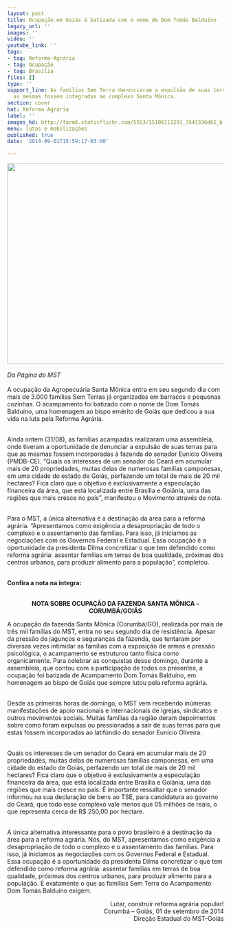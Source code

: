 ```yaml
---
layout: post
title: Ocupação em Goiás é batizada com o nome de Dom Tomás Balduíno
legacy_url: ''
images: ''
video: ''
youtube_link: ''
tags:
- tag: Reforma-Agrária
- tag: Ocupação
- tag: Brasília
files: []
type: ''
support_line: As famílias Sem Terra denunciaram a expulsão de suas terras para que
  as mesmas fossem integradas ao complexo Santa Mônica.
section: cover
hat: Reforma Agrária
label: ''
images_hd: http://farm6.staticflickr.com/5553/15106111291_3541336d62_b.jpg
menu: lutas e mobilizações
published: true
date: '2014-09-01T15:59:17-03:00'

---
```

<p><img alt="" height="467" src="http://farm4.staticflickr.com/3888/15109118845_4bd92b6052_b.jpg" width="700" /><br />
<br />
<em>Da P&aacute;gina do MST</em><br />
<br />
A ocupa&ccedil;&atilde;o da Agropecu&aacute;ria Santa M&ocirc;nica entra em seu segundo dia com mais de 3.000 fam&iacute;lias Sem Terras j&aacute; organizadas em barracos e pequenas cozinhas. O acampamento foi batizado com o nome de Dom Tom&aacute;s Baldu&iacute;no, uma homenagem ao bispo em&eacute;rito de Goi&aacute;s que dedicou a sua vida na luta pela Reforma Agr&aacute;ria.</p>

<p><br />
Ainda ontem (31/08), as fam&iacute;lias acampadas realizaram uma assembleia, onde tiveram a oportunidade de denunciar a expuls&atilde;o de suas terras para que as mesmas fossem incorporadas &agrave; fazenda do senador Eun&iacute;cio Oliveira (PMDB-CE). &ldquo;Quais os interesses de um senador do Cear&aacute; em acumular mais de 20 propriedades, muitas delas de numerosas fam&iacute;lias camponesas, em uma cidade do estado de Goi&aacute;s, perfazendo um total de mais de 20 mil hectares? Fica claro que o objetivo &eacute;&nbsp;exclusivamente&nbsp;a especula&ccedil;&atilde;o financeira da &aacute;rea, que est&aacute; localizada entre Bras&iacute;lia e Goi&acirc;nia, uma das regi&otilde;es que mais cresce no pa&iacute;s&rdquo;, manifestou o Movimento atrav&eacute;s de nota.&nbsp;</p>

<p><br />
Para o MST, a &uacute;nica alternativa &eacute; a destina&ccedil;&atilde;o da &aacute;rea para a reforma agr&aacute;ria. &ldquo;Apresentamos como exig&ecirc;ncia a desapropria&ccedil;&atilde;o de todo o complexo e o assentamento das fam&iacute;lias. Para isso, j&aacute; iniciamos as negocia&ccedil;&otilde;es com os Governos Federal e Estadual. Essa ocupa&ccedil;&atilde;o &eacute; a oportunidade da presidenta Dilma concretizar o que tem defendido como reforma agr&aacute;ria: assentar fam&iacute;lias em terras de boa qualidade, pr&oacute;ximas dos centros urbanos, para produzir alimento para a popula&ccedil;&atilde;o&rdquo;, completou.&nbsp;</p>

<p><img alt="" src="http://farm4.staticflickr.com/3862/15108760592_04732ba8e2_b.jpg" /><br />
<br />
<strong>Confira a nota na &iacute;ntegra:</strong></p>

<p style="text-align: center;"><br />
<strong>NOTA SOBRE OCUPA&Ccedil;&Atilde;O DA FAZENDA SANTA M&Ocirc;NICA &ndash; CORUMB&Aacute;/GOI&Aacute;S</strong></p>

<p>A ocupa&ccedil;&atilde;o da fazenda Santa M&ocirc;nica (Corumb&aacute;/GO), realizada por mais de tr&ecirc;s mil fam&iacute;lias do MST, entra no seu segundo dia de resist&ecirc;ncia. Apesar da press&atilde;o de jagun&ccedil;os e seguran&ccedil;as da fazenda, que tentaram por diversas vezes intimidar as fam&iacute;lias com a exposi&ccedil;&atilde;o de armas e press&atilde;o psicol&oacute;gica, o acampamento se estruturou tanto f&iacute;sica como organicamente. Para celebrar as conquistas desse domingo, durante a assembleia, que contou com a participa&ccedil;&atilde;o de todos os presentes, a ocupa&ccedil;&atilde;o foi batizada de Acampamento Dom Tom&aacute;s Baldu&iacute;no, em homenagem ao bispo de Goi&aacute;s que sempre lutou pela reforma agr&aacute;ria.</p>

<p><br />
Desde as primeiras horas de domingo, o MST vem recebendo in&uacute;meras manifesta&ccedil;&otilde;es de apoio nacionais e internacionais de igrejas, sindicatos e outros movimentos sociais. Muitas fam&iacute;lias da regi&atilde;o deram depoimentos sobre como foram expulsas ou pressionadas a sair de suas terras para que estas fossem incorporadas ao latif&uacute;ndio do senador Eun&iacute;cio Oliveira.&nbsp;</p>

<p><br />
Quais os interesses de um senador do Cear&aacute; em acumular mais de 20 propriedades, muitas delas de numerosas fam&iacute;lias camponesas, em uma cidade do estado de Goi&aacute;s, perfazendo um total de mais de 20 mil hectares? Fica claro que o objetivo &eacute; exclusivamente a especula&ccedil;&atilde;o financeira da &aacute;rea, que est&aacute; localizada entre Bras&iacute;lia e Goi&acirc;nia, uma das regi&otilde;es que mais cresce no pa&iacute;s. &Eacute; importante ressaltar que o senador informou na sua declara&ccedil;&atilde;o de bens ao TSE, para candidatura ao governo do Cear&aacute;, que todo esse complexo vale menos que 05 milh&otilde;es de reais, o que representa cerca de R$ 250,00 por hectare.</p>

<p><br />
A &uacute;nica alternativa interessante para o povo brasileiro &eacute; a destina&ccedil;&atilde;o da &aacute;rea para a reforma agr&aacute;ria. N&oacute;s, do MST, apresentamos como exig&ecirc;ncia a desapropria&ccedil;&atilde;o de todo o complexo e o assentamento das fam&iacute;lias. Para isso, j&aacute; iniciamos as negocia&ccedil;&otilde;es com os Governos Federal e Estadual. Essa ocupa&ccedil;&atilde;o &eacute; a oportunidade da presidenta Dilma concretizar o que tem defendido como reforma agr&aacute;ria: assentar fam&iacute;lias em terras de boa qualidade, pr&oacute;ximas dos centros urbanos, para produzir alimento para a popula&ccedil;&atilde;o. &Eacute; exatamente o que as fam&iacute;lias Sem Terra do Acampamento Dom Tom&aacute;s Baldu&iacute;no exigem.</p>

<p style="text-align: right;">Lutar, construir reforma agr&aacute;ria popular!<br />
Corumb&aacute; &ndash; Goi&aacute;s, 01 de setembro de 2014<br />
Dire&ccedil;&atilde;o Estadual do MST-Goi&aacute;s</p>
